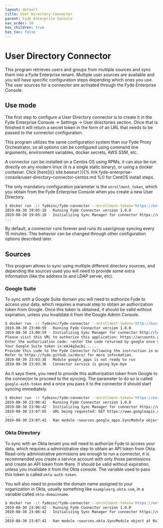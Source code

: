```yaml
---
layout: default
title: User Directory Connector
parent: Fyde Enterprise Console
nav_order: 10
has_children: true
has_toc: false
---
```

# User Directory Connector

This program retrieves users and groups from multiple sources and sync them into a Fyde Enterprise tenant. Multiple user sources are available and you will have specific configuration steps depending which ones you use. The user sources for a connector are activated through the Fyde Enterprise Console.

## Use mode

The first step to configure a User Directory connector is to create it in the Fyde Enterprise Console -> Settings -> User directories section. Once that is finished it will return a secret token in the form of an URL that needs to be passed to the connector configuration.

This program utilizes the same configuration system than our Fyde Proxy Orchestrator, so all
options can be configured using command line arguments, environment variables, docker secrets,
AWS SSM, etc.

A connector can be installed on a Centos OS using RPMs, it can also be run directly on any modern linux (it is a single static binary), or using a docker container. Click [here]({{ site.baseurl }}{% link fyde-enterprise-console/user-directory-connector-centos.md %}) for CentOS install steps.

The only mandatory configuration parameter is the `enrollment_token`, which you obtain from the Fyde Enterprise Console when you create a new User Directory.

```sh
$ docker run -it fydeinc/fyde-connector --enrollment-token='https://enterprise.fyde.com/connectors/v1/connectorid1?auth_token=connector1_token&tenant_id=tenantid1'
2019-08-30 19:05:18 - Running Fyde Connector version 1.0.0
2019-08-30 19:05:18 - Initializing Sync Manager for connector https://enterprise.fyde.com/connectors/v1/connectorid1
...
```

By default, a connector runs forever and runs its user/group syncing every 15 minutes. This behavior can be changed through other configuration options described later.

## Sources

This program allows to sync using multiple different directory sources, and depending the sources used you will need to provide some extra information (like the address to and LDAP server, etc).

### Google Suite

To sync with a Google Suite domain you will need to authorize Fyde to access your data, which
requires a manual step to obtain an authorization token from Google. Once this token is obtained, it should be valid without expiration, unless you invalidate it from the Google Admin Console.

```sh
$ docker run -it fydeinc/fyde-connector --enrollment-token='http://host.docker.internal:8080/connectors/v1/connectorid1?auth_token=connector1_token&tenant_id=tenantid1'
2019-08-30 23:00:59 - Running Fyde Connector version 1.0.0
2019-08-30 23:00:59 - Initializing Sync Manager for connector http://localhost:8080/connectors/v1/connectorid1
Please visit this URL to authorize this application: https://accounts.google.com/o/oauth2/auth....
Enter the authorization code: <enter the code returned by google once you authorize Fyde>
Your Google Suite token is:eAJ4q2wcbi......
Provide this code to the Fyde Connector following the instruction in our documentation.
Refer to https://fyde.github.io/docs/ for more information.
2019-08-30 23:03:36 - Module google_apps is not ready to run
2019-08-30 23:03:36 - Connector service is going bye-bye
```

As it says there, you need to provide this authorization token from Google to the connector to proceed to the syncing. The parameter to do so is called `google-auth-token` and a once you
pass it to the connector it should start syncing immediately.

```sh
$ docker run -it fydeinc/fyde-connector --enrollment-token='https://enterprise.fyde......' --google-auth-token='eAJ4q2wcbi......'
2019-08-30 23:06:42 - Running Fyde Connector version 1.0.0
2019-08-30 23:06:42 - Initializing Sync Manager for connector https://enterprise.fyde.com/connectors/v1/connectorid1
2019-08-30 23:07:05 - URL being requested: GET https://www.googleapis.com/discovery/v1/apis/admin/directory_v1/rest
....
2019-08-30 23:07:42 - Ran module <sources.google_apps.SyncModule object at 0x1066342b0> successfully, next run in 900 seconds
```

### Okta Directory

To sync with an Okta tenant you will need to authorize Fyde to access your data, which
requires a administrative step to obtain an API token from Okta. Read-only administrative permisions
are enough to run a connector, it is recommended you create a service account with only those permissions
and create an API token from there. It should be valid without expiration, unless you invalidate it from the Okta console. The variable used to pass this token is called `okta-auth-token`.

You will also need to provide the domain name assigned to your organization in Okta, usually something like `exampleorg.okta.com`, in a variable called `okta-domainname`.

```sh
$ docker run -it fydeinc/fyde-connector --enrollment-token='https://enterprise.fyde......' --okta-auth-token='eAJ4q2wc......' --okta-domainname='exampleorg.okta.com'
2019-08-30 23:06:42 - Running Fyde Connector version 1.0.0
2019-08-30 23:06:42 - Initializing Sync Manager for connector https://enterprise.fyde.com/connectors/v1/connectorid1
....
2019-08-30 23:07:42 - Ran module <sources.okta.SyncModule object at 0x1066555b0> successfully, next run in 900 seconds
```
